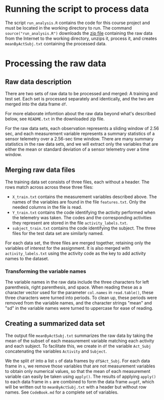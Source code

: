 # Running the script to process data

The script `run_analysis.R` contains the code for this course project and must be located in the working directory to run. The command `source("run_analysis.R")` downloads the [zip file](https://d396qusza40orc.cloudfront.net/getdata%2Fprojectfiles%2FUCI%20HAR%20Dataset.zip) containing the raw data from the Internet to the working directory, unzips it, process it, and creates `meanByActSubj.txt` containing the processed data.

# Processing the raw data

## Raw data description

There are two sets of raw data to be processed and merged: A training and test set. Each set is processed separately and identically, and the two are merged into the data frame `df`.

For more elaborate infomtion about the raw data beyond what's described below, see `README.txt` in the downloaded zip file. 

For the raw data sets, each observation represents a sliding window of 2.56 sec, and each measurement variable represents a summary statistics of a sensor telemetry over a 2.56-sec time window. There are many summary statistics in the raw data sets, and we will extract only the variables that are either the mean or standard deviation of a sensor telemetry over a time window.

## Merging raw data files 

The training data set consists of three files, each without a header. The rows match across across these three files:
* `X_train.txt` contains the measurement variables described above. The names of the variables are found in the file `features.txt`. Only the needed columns in the file is read.
* `Y_train.txt` contains the code identifying the activity performed when the telemetry was taken. The codes and the corresponding activities they represent are stored in the file `activity_labels.txt`. 
* `subject_train.txt` contains the code identifying the subject.
The three files for the test data set are similarly named.

For each data set, the three files are merged together, retaining only the variables of interest for the assignment. It is also merged with `activity_labels.txt` using the activity code as the key to add activity names to the dataset.

### Transforming the variable names

The variable names in the raw data include the three characters for left parenthesis, right parenthesis, and space. When reading these as a character vector used for the parameter `col.names` in `read.table()`, these three characters were turned into periods. To clean up, these periods were removed from the variable names, and the character strings "mean" and "sd" in the variable names were turned to uppercase for ease of reading.

## Creating a summarized data set

The output file `meanByActSubj.txt` summarizes the raw data by taking the mean of the subset of each measurement variable matching each activity and each subject. To facilitate this, we create in `df` the variable `Act_Subj` concatenating the variables `Activity` and `Subject`. 

We the split `df` into a list `s` of data frames by `df$Act_Subj`. For each data frame in `s`, we remove those variables that are not measurement variables to obtain only numerical values, so that the mean of each measurement variable can easily be taken using `apply()`. The results of applying `apply()` to each data frame in `s` are combined to form the data frame `avgdf`, which will be written out to `meanByActSubj.txt` with a header but without row names. See `CodeBook.md` for a complete set of variables.

